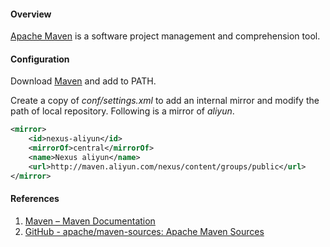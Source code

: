 #### Overview

[Apache Maven](https://maven.apache.org/) is a software project management and comprehension tool.

#### Configuration

Download [Maven](http://maven.apache.org/download.cgi) and add to PATH.

Create a copy of *conf/settings.xml* to add an internal mirror and modify the path of local repository. Following is a mirror of *aliyun*.

```xml
<mirror>
	<id>nexus-aliyun</id>
	<mirrorOf>central</mirrorOf>
	<name>Nexus aliyun</name>
	<url>http://maven.aliyun.com/nexus/content/groups/public</url>
</mirror>
```

#### References

1. [Maven – Maven Documentation](http://maven.apache.org/guides/)
2. [GitHub - apache/maven-sources: Apache Maven Sources](https://github.com/apache/maven-sources)